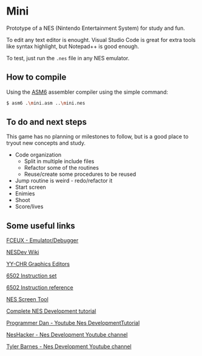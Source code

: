 # Mini

Prototype of a NES (Nintendo Entertainment System) for study and fun.

To edit any text editor is enought. Visual Studio Code is great for extra tools like syntax highlight, but Notepad++ is good enough.

To test, just run the `.nes` file in any NES emulator.

## How to compile

Using the [ASM6](https://www.romhacking.net/utilities/674/) assembler compiler using the simple command:

``` sh
$ asm6 .\mini.asm ..\mini.nes
```

## To do and next steps

This game has no planning or milestones to follow, but is a good place to tryout new concepts and study.

* Code organization
    * Split in multiple include files
    * Refactor some of the routines
    * Reuse/create some procedures to be reused
* Jump routine is weird - redo/refactor it 
* Start screen 
* Enimies
* Shoot
* Score/lives


## Some useful links

[FCEUX - Emulator/Debugger](https://fceux.com/)

[NESDev Wiki](https://www.nesdev.org/wiki/Nesdev_Wiki)

[YY-CHR Graphics Editors](https://www.romhacking.net/utilities/119/)

[6502 Instruction set](https://www.masswerk.at/6502/6502_instruction_set.html) 

[6502 Instruction reference](https://www.pagetable.com/c64ref/6502/) 

[NES Screen Tool](https://www.romhacking.net/utilities/802/) 

[Complete NES Development tutorial](https://nerdy-nights.nes.science/) 

[Programmer Dan - Youtube Nes DevelopmentTutorial](https://www.youtube.com/watch?v=FMtaXDIy1yQ&list=PLnjAJ75A-OrDWPcVzIB63cqsRCLHJd80E) 

[NesHacker - Nes Development Youtube channel](https://www.youtube.com/c/NesHacker) 

[Tyler Barnes - Nes Development Youtube channel](https://www.youtube.com/watch?v=gP6T8XILdLE&list=PLzXhomcMM5GvRKfXHfrCXrEiWUE2sp5Dk) 

